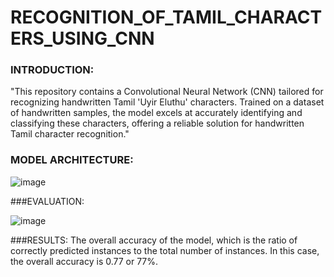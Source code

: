 # RECOGNITION_OF_TAMIL_CHARACTERS_USING_CNN

### INTRODUCTION: 

"This repository contains a Convolutional Neural Network (CNN) tailored for recognizing handwritten Tamil 'Uyir Eluthu' characters. Trained on a dataset of handwritten samples, the model excels at accurately identifying and classifying these characters, offering a reliable solution for handwritten Tamil character recognition."

### MODEL ARCHITECTURE: 

![image](https://github.com/saieswaramurali/RECOGNITION_OF_TAMIL_CHARACTERS_USING_CNN/assets/105098810/21a5e7e8-bea0-4d89-a7d3-4474db9dfb16)


###EVALUATION: 

![image](https://github.com/saieswaramurali/RECOGNITION_OF_TAMIL_CHARACTERS_USING_CNN/assets/105098810/73153e5f-f910-43cb-85c9-6fa213fc8216)


###RESULTS: 
 The overall accuracy of the model, which is the ratio of correctly predicted instances to the total number of instances. In this case, the overall accuracy is 0.77 or 77%.
